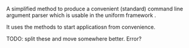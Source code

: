 A simplified method to produce a convenient (standard) command line argument parser
which is usable in the uniform framework .

It uses the methods to start applicatiosn from convenience. 

TODO: split these and move somewhere better. Error?
